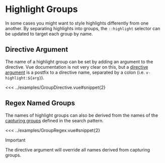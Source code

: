 # Highlight Groups

In some cases you might want to style highlights differently from one another. By separating highlights into groups, the `::highlight` selector can be updated to target each group by name.

## Directive Argument

The name of a highlight group can be set by adding an argument to the directive. Vue documentation is not very clear on this, but a [directive argument](https://vuejs.org/guide/reusability/custom-directives.html#hook-arguments) is a postfix to a directive name, separated by a colon (i.e. `v-highlight:${arg}`).

<<< ../examples/GroupDirective.vue#snippet{2}

<preview-container>
  <GroupDirective />
</preview-container>

## Regex Named Groups

The names of highlight groups can also be derived from the names of the [capturing groups](https://developer.mozilla.org/en-US/docs/Web/JavaScript/Reference/Regular_expressions/Named_capturing_group) defined in the search pattern.

<<< ../examples/GroupRegex.vue#snippet{2}

<preview-container>
  <GroupRegex />
</preview-container>

> [!IMPORTANT]
> The directive argument will override all names derived from capturing groups.

<script setup>
import GroupDirective from '../examples/GroupDirective.vue';
import GroupRegex from '../examples/GroupRegex.vue';
</script>
